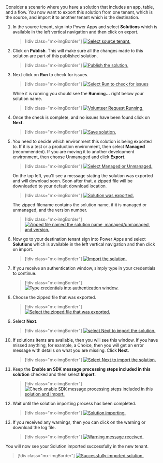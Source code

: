 Consider a scenario where you have a solution that includes an app, table, and a flow. You now want to export this solution from one tenant, which is the source, and import it to another tenant which is the destination. 

1. In the source tenant, sign into Power Apps and select **Solutions** which is available in the left vertical navigation and then click on export.

	> [!div class="mx-imgBorder"]
	> [![Select source tenant.](../media/export-solution-ssm.png)](../media/export-solution-ssm.png#lightbox)

1. Click on **Publish**. This will make sure all the changes made to this solution are part of this published solution. 

	> [!div class="mx-imgBorder"]
	> [![Publish the solution.](../media/publish-solution-ssm.png)](../media/publish-solution-ssm.png#lightbox)

1. Next click on **Run** to check for issues.

	> [!div class="mx-imgBorder"]
	> [![Select Run to check for issues](../media/check-issues-run-ssm.png)](../media/check-issues-run-ssm.png#lightbox)

	While it is running you should see the **Running…** right below your solution name.

	> [!div class="mx-imgBorder"]
	> [![Volunteer Request Running.](../media/check-issues-running-ssm.png)](../media/check-issues-running-ssm.png#lightbox)

1. Once the check is complete, and no issues have been found click on **Next**.

	> [!div class="mx-imgBorder"]
	> [![Save solution.](../media/click-next-saving-solution-ssm.png)](../media/click-next-saving-solution-ssm.png#lightbox)

1. You need to decide which environment this solution is being exported to. If it is a test or a production environment, then select **Managed** (recommended). If you are moving it to another development environment, then choose Unmanaged and click **Export**.

	> [!div class="mx-imgBorder"]
	> [![Select Managed or Unmanaged.](../media/select-managed-unmanaged-ssm.png)](../media/select-managed-unmanaged-ssm.png#lightbox)

    On the top left, you'll see a message stating the solution was exported and will download soon. Soon after that, a zipped file will be downloaded to your default download location. 

	> [!div class="mx-imgBorder"]
	> [![Solution was exported.](../media/solution-exported-label-ssm.png)](../media/solution-exported-label-ssm.png#lightbox)

	The zipped filename contains the solution name, if it is managed or unmanaged, and the version number.

	> [!div class="mx-imgBorder"]
	> [![Zipped file named the solution name, managed/unmanaged, and version.](../media/zipped-file-name-ssm.png)](../media/zipped-file-name-ssm.png#lightbox)

1. Now go to your destination tenant sign into Power Apps and select **Solutions** which is available in the left vertical navigation and then click on import.

	> [!div class="mx-imgBorder"]
	> [![Import the solution.](../media/select-import-ssm.png)](../media/select-import-ssm.png#lightbox)

1. If you receive an authentication window, simply type in your credentials to continue.

	> [!div class="mx-imgBorder"]
	> [![Type credentials into authentication window.](../media/authentication-window-ss.png)](../media/authentication-window-ss.png#lightbox)

1. Choose the zipped file that was exported.

	> [!div class="mx-imgBorder"]
	> [![Select the zipped file that was exported.](../media/exported-zip-ss.png)](../media/exported-zip-ss.png#lightbox)

1. Select **Next**.

	> [!div class="mx-imgBorder"]
	> [![select Next to import the solution.](../media/next-solution-import-ssm.png)](../media/next-solution-import-ssm.png#lightbox)

1. If solutions items are available, then you will see this window. If you have missed anything, for example, a Choice, then you will get an error message with details on what you are missing. Click **Next**.

	> [!div class="mx-imgBorder"]
	> [![Select Next to import the solution.](../media/click-next-import-solution-ssm.png)](../media/click-next-import-solution-ssm.png#lightbox)

1. Keep the **Enable an SDK message processing steps included in this solution** checked and then select **Import**.

	> [!div class="mx-imgBorder"]
	> [![Check enable SDK message processing steps included in this solution and Import.](../media/keep-box-checked-import-ssm.png)](../media/keep-box-checked-import-ssm.png#lightbox)

1. Wait until the solution importing process has been completed.

	> [!div class="mx-imgBorder"]
	> [![Solution importing.](../media/import-solution-ss.png)](../media/import-solution-ss.png#lightbox)

1. If you received any warnings, then you can click on the warning or download the log file.

	> [!div class="mx-imgBorder"]
	> [![Warning message received.](../media/warning-message-ss.png)](../media/warning-message-ss.png#lightbox)

You will now see your Solution imported successfully in the new tenant.

> [!div class="mx-imgBorder"]
> [![Successfully imported solution.](../media/solution-imported-successfully-ssm.png)](../media/solution-imported-successfully-ssm.png#lightbox)
